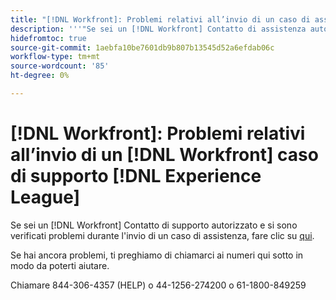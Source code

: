 ```yaml
---
title: "[!DNL Workfront]: Problemi relativi all’invio di un caso di assistenza Workfront all’Experience League"
description: '''"Se sei un [!DNL Workfront] Contatto di assistenza autorizzato e riscontri problemi nell''invio di un caso di assistenza, contattaci ai numeri qui sotto in modo che possiamo aiutarti."'
hidefromtoc: true
source-git-commit: 1aebfa10be7601db9b807b13545d52a6efdab06c
workflow-type: tm+mt
source-wordcount: '85'
ht-degree: 0%

---
```



# [!DNL Workfront]: Problemi relativi all’invio di un [!DNL Workfront] caso di supporto [!DNL Experience League]

Se sei un [!DNL Workfront] Contatto di supporto autorizzato e si sono verificati problemi durante l&#39;invio di un caso di assistenza, fare clic su [qui](https://workfrontpartners.force.com/one/s/).

Se hai ancora problemi, ti preghiamo di chiamarci ai numeri qui sotto in modo da poterti aiutare.

Chiamare 844-306-4357 (HELP) o 44-1256-274200 o 61-1800-849259
